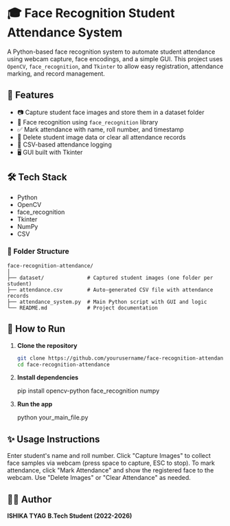 # 🎓 Face Recognition Student Attendance System

A Python-based face recognition system to automate student attendance using webcam capture, face encodings, and a simple GUI. This project uses `OpenCV`, `face_recognition`, and `Tkinter` to allow easy registration, attendance marking, and record management.

## 📌 Features

- 📷 Capture student face images and store them in a dataset folder
- 🤖 Face recognition using `face_recognition` library
- ✅ Mark attendance with name, roll number, and timestamp
- 🧽 Delete student image data or clear all attendance records
- 📁 CSV-based attendance logging
- 🖥️ GUI built with Tkinter

## 🛠️ Tech Stack

- Python
- OpenCV
- face_recognition
- Tkinter
- NumPy
- CSV

### 📂 Folder Structure

```
face-recognition-attendance/
│
├── dataset/              # Captured student images (one folder per student)
├── attendance.csv        # Auto-generated CSV file with attendance records
├── attendance_system.py  # Main Python script with GUI and logic
└── README.md             # Project documentation
```




## 🚀 How to Run

1. **Clone the repository**

   ```bash
   git clone https://github.com/yourusername/face-recognition-attendance.git
   cd face-recognition-attendance

2. **Install dependencies**

   pip install opencv-python face_recognition numpy
   
4. **Run the app**
   
   python your_main_file.py


## ✨ Usage Instructions

Enter student's name and roll number.
Click "Capture Images" to collect face samples via webcam (press space to capture, ESC to stop).
To mark attendance, click "Mark Attendance" and show the registered face to the webcam.
Use "Delete Images" or "Clear Attendance" as needed.

## 🧑‍💻 Author

 **ISHIKA TYAG**
**B.Tech Student (2022-2026)**

